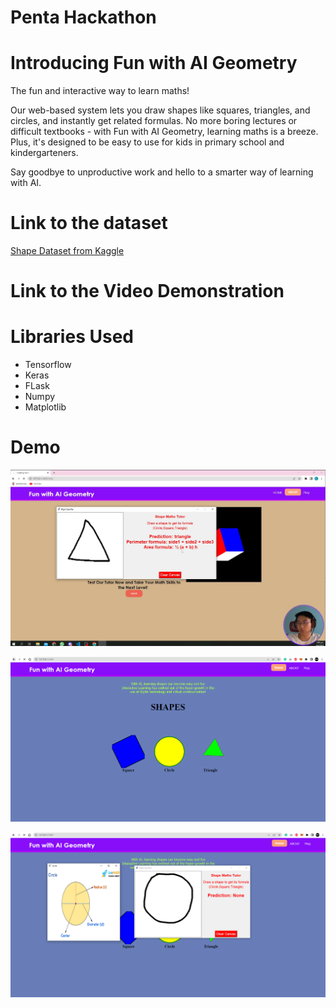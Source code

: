 # Penta Hackathon

# Introducing Fun with AI Geometry

The fun and interactive way to learn maths! 

Our web-based system lets you draw shapes like squares, triangles, and circles, and instantly get related formulas. No more boring lectures or difficult textbooks - with Fun with AI Geometry, learning maths is a breeze. Plus, it's designed to be easy to use for kids in primary school and kindergarteners. 

Say goodbye to unproductive work and hello to a smarter way of learning with AI.

# Link to the dataset
[Shape Dataset from Kaggle](https://www.kaggle.com/smeschke/four-shapes)

# Link to the Video Demonstration


# Libraries Used
* Tensorflow
* Keras
* FLask
* Numpy
* Matplotlib

# Demo
![Sample1](https://github.com/goheesheng/PentaAI/blob/main/sample(1).png?raw=true)

![Sample2](https://github.com/goheesheng/PentaAI/blob/main/sample(2).png?raw=true)

![Sample3](https://github.com/goheesheng/PentaAI/blob/main/sample(3).png?raw=true)

